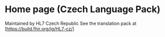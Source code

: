 # Home page (Czech Language Pack)

Maintained by HL7 Czech Republic
See the translation pack at [https://build.fhir.org/ig/HL7-cz/]


